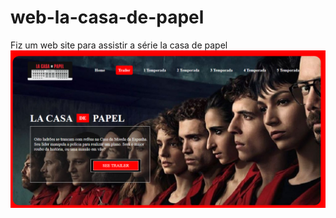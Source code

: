 # web-la-casa-de-papel
Fiz um web site para assistir a série la casa de papel
<img src="modelo.png" alt="modelo">
